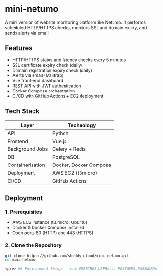 # mini-netumo

A mini version of website monitoring platform like Netumo. It performs scheduled HTTP/HTTPS checks, monitors SSL and domain expiry, and sends alerts via email.

##  Features
- HTTP/HTTPS status and latency checks every 5 minutes
- SSL certificate expiry check (daily)
- Domain registration expiry check (daily)
- Alerts via email (Mailtrap)
- Vue front-end dashboard
- REST API with JWT authentication
- Docker Compose orchestration
- CI/CD with GitHub Actions + EC2 deployment

## Tech Stack
| Layer         | Technology               |
|---------------|---------------------------|
| API           | Python |
| Frontend      | Vue.js          |
| Background Jobs | Celery + Redis           |
| DB            | PostgreSQL               |
| Containerisation | Docker, Docker Compose  |
| Deployment    | AWS EC2 (t3micro)        |
| CI/CD         | GitHub Actions           |

## Deployment
### 1. Prerequisites
- AWS EC2 instance (t3.micro, Ubuntu)
- Docker & Docker Compose installed
- Open ports 80 (HTTP) and 443 (HTTPS)
  
### 2. Clone the Repository
```bash
git clone https://github.com/sheddy-cloud/mini-netumo.git
cd mini-netumo

<pre> ## Environment Setup ```env POSTGRES_USER=... POSTGRES_PASSWORD=... JWT_SECRET=... MAILTRAP_USERNAME=... MAILTRAP_PASSWORD=... ``` </pre>

